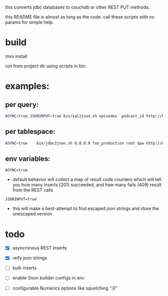 this converts jdbc databases to couchdb or other REST PUT methods.

this README file is almost as long as the code.  call these scripts with no params for simple help. 


# build
mvn install 

run from project dir using scripts in bin:

# examples:

## per query:

```bash
ASYNC=true JSONINPUT=true bin/sql2json.sh episodes  podcast_id http://0.0.0.0:5984/testing_  'jdbc:mysql://0.0.0.0/foo_production?user=root&password='$pw  select \*  from oss_episode
```

## per tablespace:

```bash
ASYNC=true    bin/jdbc2json.sh 0.0.0.0 foo_production root $pw http://0.0.0.0:5984/cms_
``` 

## env variables:
`ASYNC=true `
 * default behavior will collect a map of result code counters which will tell you how many inserts (201) succeeded, and how many fails (409) result from the REST calls
 
`JSONINPUT=true `
 * this will make a best-attempt to find escaped json strings and store the unescaped version 
 
 # todo
  * [x] asyncronous REST inserts 
  * [x] reify json strings
  * [ ] bulk inserts
  * [ ] enable Gson builder configs in env
  * [ ] configurable Numerics options like squelching ".0" 
  
